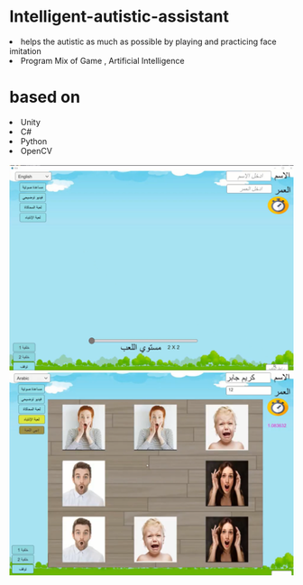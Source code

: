 # Intelligent-autistic-assistant

  <li> helps the autistic as much as possible by playing and practicing face imitation </li>
  <li> Program Mix of Game , Artificial Intelligence </li>
  
# based on

  <li>Unity</li>
  <li>C#</li>
  <li>Python</li>
  <li>OpenCV</li>
<br>
<img src="im1.png">

<img src="ima2.png">
